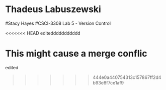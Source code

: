 # Thadeus Labuszewski
#Stacy Hayes
#CSCI-3308 Lab 5 - Version Control

<<<<<<< HEAD
editeddddddddddd


This might cause a merge conflic
=======
edited
>>>>>>> 444e0a440754313c157867ff2d4b93e8f7ce1af9
